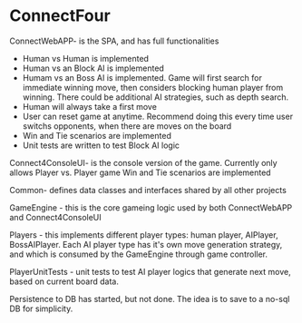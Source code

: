 # ConnectFour

ConnectWebAPP- is the SPA, and has full functionalities
  * Human vs Human is implemented
  * Human vs an Block AI is implemented
  * Humam vs an Boss AI is implemented. Game will first search for immediate winning move, then considers blocking human player from winning. There could be additional AI strategies, such as depth search.
  * Human will always take a first move
  * User can reset game at anytime. Recommend doing this every time user switchs opponents, when there are moves on the board
  * Win and Tie scenarios are implemented
  * Unit tests are written to test Block AI logic
  
Connect4ConsoleUI- is the console version of the game. Currently only allows Player vs. Player game
  Win and Tie scenarios are implemented

Common- defines data classes and interfaces shared by all other projects

GameEngine - this is the core gameing logic used by both ConnectWebAPP and Connect4ConsoleUI

Players - this implements different player types: human player, AIPlayer, BossAIPlayer. Each AI player type has it's own move generation strategy, and which is consumed by the GameEngine through game controller.

PlayerUnitTests - unit tests to test AI player logics that generate next move, based on current board data.

Persistence to DB has started, but not done. The idea is to save to a no-sql DB for simplicity.
